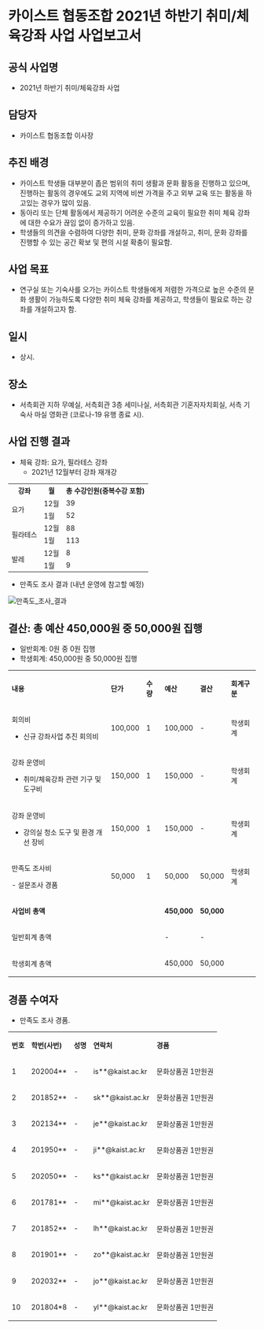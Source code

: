 카이스트 협동조합 2021년 하반기 취미/체육강좌 사업 사업보고서
===

## 공식 사업명
- 2021년 하반기 취미/체육강좌 사업

## 담당자
- 카이스트 협동조합 이사장

## 추진 배경
- 카이스트 학생들 대부분이 좁은 범위의 취미 생활과 문화 활동을 진행하고 있으며, 진행하는 활동의 경우에도 교외 지역에 비싼 가격을 주고 외부 교육 또는 활동을 하고있는 경우가 많이 있음.
- 동아리 또는 단체 활동에서 제공하기 어려운 수준의 교육이 필요한 취미 체육 강좌에 대한 수요가 끊임 없이 증가하고 있음.
- 학생들의 의견을 수렴하여 다양한 취미, 문화 강좌를 개설하고, 취미, 문화 강좌를 진행할 수 있는 공간 확보 및 편의 시설 확충이 필요함.

## 사업 목표
- 연구실 또는 기숙사를 오가는 카이스트 학생들에게 저렴한 가격으로 높은 수준의 문화 생활이 가능하도록 다양한 취미 체육 강좌를 제공하고, 학생들이 필요로 하는 강좌를 개설하고자 함.

## 일시
- 상시.

## 장소
- 서측회관 지하 무예실, 서측회관 3층 세미나실, 서측회관 기혼자자치회실, 서측 기숙사 마실 영화관 (코로나-19 유행 종료 시).

## 사업 진행 결과
- 체육 강좌: 요가, 필라테스 강좌
  - 2021년 12월부터 강좌 재개강

<table>
    <tbody>
        <tr>
            <th>강좌</th>
            <th>월</th>
            <th>총 수강인원(중복수강 포함)</th>
        </tr>
        <tr>
            <td rowspan="2" alight="center" valign="middle">요가</td>
            <td alight="center">12월</td>
            <td alight="center">39</td>
        </tr>
        <tr>
            <td valight="center">1월</td>
            <td alight="center">52</td>
        </tr>
        <tr>
            <td rowspan="2" alight="center" valign="middle">필라테스</td>
            <td alight="center">12월</td>
            <td alight="center">88</td>
        </tr>
        <tr>
            <td alight="center">1월</td>
            <td alight="center">113</td>
        </tr>
        <tr>
            <td rowspan="2" alight="center" valign="middle">발레</td>
            <td alight="center">12월</td>
            <td alight="center">8</td>
        </tr>
        <tr>
            <td alight="center">1월</td>
            <td alight="center">9</td>
        </tr>
    </tbody>
</table>

- 만족도 조사 결과 (내년 운영에 참고할 예정)

![만족도_조사_결과](../../resources/카이스트_협동조합_사업보고서_1.png)

## 결산: 총 예산 450,000원 중 50,000원 집행 
   - 일반회계:  0원 중 0원 집행 
   - 학생회계:  450,000원 중 50,000원 집행

<table cellpadding="0" cellspacing="0" class="t1">
    <tbody>
        <tr>
            <td class="td1" valign="middle">
                <p class="p1"><strong>내용</strong></p>
            </td>
            <td class="td2" valign="middle">
                <p class="p1"><strong>단가</strong></p>
            </td>
            <td class="td2" valign="middle">
                <p class="p1"><strong>수량</strong></p>
            </td>
            <td class="td2" valign="middle">
                <p class="p1"><strong>예산</strong></p>
            </td>
            <td class="td2" valign="middle">
                <p class="p1"><strong>결산</strong></p>
            </td>
            <td class="td3" valign="middle">
                <p class="p1"><strong>회계구분</strong></p>
            </td>
        </tr>
        <tr>
            <td class="td4" valign="middle">
                <p class="p2">회의비</p>
                <ul class="ul1">
                    <li class="li3">신규 강좌사업 추진 회의비</li>
                </ul>
            </td>
            <td class="td5" valign="middle">
                <p class="p4">100,000</p>
            </td>
            <td class="td5" valign="middle">
                <p class="p1">1</p>
            </td>
            <td class="td5" valign="middle">
                <p class="p4">100,000</p>
            </td>
            <td class="td5" valign="middle">
                <p class="p4">-</p>
            </td>
            <td class="td6" valign="middle">
                <p class="p1">학생회계</p>
            </td>
        </tr>
        <tr>
            <td class="td7" valign="middle">
                <p class="p2">강좌 운영비</p>
                <ul class="ul1">
                    <li class="li3">취미/체육강좌 관련 기구 및 도구비</li>
                </ul>
            </td>
            <td class="td8" valign="middle">
                <p class="p4">150,000</p>
            </td>
            <td class="td8" valign="middle">
                <p class="p1">1</p>
            </td>
            <td class="td8" valign="middle">
                <p class="p4">150,000</p>
            </td>
            <td class="td8" valign="middle">
                <p class="p4">-</p>
            </td>
            <td class="td9" valign="middle">
                <p class="p1">학생회계</p>
            </td>
        </tr>
        <tr>
            <td class="td7" valign="middle">
                <p class="p2">강좌 운영비</p>
                <ul class="ul1">
                    <li class="li3">강의실 청소 도구 및 환경 개선 장비</li>
                </ul>
            </td>
            <td class="td8" valign="middle">
                <p class="p4">150,000</p>
            </td>
            <td class="td8" valign="middle">
                <p class="p1">1</p>
            </td>
            <td class="td8" valign="middle">
                <p class="p4">150,000</p>
            </td>
            <td class="td8" valign="middle">
                <p class="p4">-</p>
            </td>
            <td class="td9" valign="middle">
                <p class="p1">학생회계</p>
            </td>
        </tr>
        <tr>
            <td class="td7" valign="middle">
                <p class="p2">만족도 조사비</p>
                <p class="p2">- 설문조사 경품</p>
            </td>
            <td class="td8" valign="middle">
                <p class="p4">50,000</p>
            </td>
            <td class="td8" valign="middle">
                <p class="p1">1</p>
            </td>
            <td class="td8" valign="middle">
                <p class="p4">50,000</p>
            </td>
            <td class="td8" valign="middle">
                <p class="p4">50,000</p>
            </td>
            <td class="td9" valign="middle">
                <p class="p1">학생회계</p>
            </td>
        </tr>
        <tr>
            <td class="td10" valign="middle">
                <p class="p2"><strong>사업비 총액</strong></p>
            </td>
            <td class="td11" valign="middle">
                <p class="p5"><br></p>
            </td>
            <td class="td11" valign="middle">
                <p class="p5"><br></p>
            </td>
            <td class="td11" valign="middle">
                <p class="p4"><strong>450,000</strong></p>
            </td>
            <td class="td11" valign="middle">
                <p class="p4"><strong>50,000</strong></p>
            </td>
            <td class="td12" valign="middle">
                <p class="p6"><br></p>
            </td>
        </tr>
        <tr>
            <td class="td13" valign="middle">
                <p class="p2">일반회계 총액</p>
            </td>
            <td class="td14" valign="middle">
                <p class="p6"><br></p>
            </td>
            <td class="td14" valign="middle">
                <p class="p6"><br></p>
            </td>
            <td class="td14" valign="middle">
                <p class="p4">-</p>
            </td>
            <td class="td14" valign="middle">
                <p class="p4">-</p>
            </td>
            <td class="td15" valign="middle">
                <p class="p6"><br></p>
            </td>
        </tr>
        <tr>
            <td class="td16" valign="middle">
                <p class="p2">학생회계 총액</p>
            </td>
            <td class="td17" valign="middle">
                <p class="p6"><br></p>
            </td>
            <td class="td17" valign="middle">
                <p class="p6"><br></p>
            </td>
            <td class="td17" valign="middle">
                <p class="p4">450,000</p>
            </td>
            <td class="td17" valign="middle">
                <p class="p4">50,000</p>
            </td>
            <td class="td18" valign="middle">
                <p class="p6"><br></p>
            </td>
        </tr>
    </tbody>
</table>


## 경품 수여자
- 만족도 조사 경품.

<table cellpadding="0" cellspacing="0" class="t1">
    <tbody>
        <tr>
            <td class="td1" valign="middle">
                <p class="p1"><strong>번호</strong></p>
            </td>
            <td class="td1" valign="middle">
                <p class="p1"><strong>학번(사번)</strong></p>
            </td>
            <td class="td1" valign="middle">
                <p class="p1"><strong>성명</strong></p>
            </td>
            <td class="td1" valign="middle">
                <p class="p1"><strong>연락처</strong></p>
            </td>
            <td class="td1" valign="middle">
                <p class="p1"><strong>경품</strong></p>
            </td>
        </tr>
        <tr>
            <td class="td1" valign="middle">
                <p class="p1">1</p>
            </td>
            <td class="td1" valign="middle">
                <p class="p1">202004**</p>
            </td>
            <td class="td1" valign="middle">
                <p class="p1">-</p>
            </td>
            <td class="td1" valign="middle">
                <p class="p1">is**@kaist.ac.kr</p>
            </td>
            <td class="td1" valign="middle">
                <p class="p1">문화상품권 1만원권</p>
            </td>
        </tr>
        <tr>
            <td class="td1" valign="middle">
                <p class="p1">2</p>
            </td>
            <td class="td1" valign="middle">
                <p class="p1">201852**</p>
            </td>
            <td class="td1" valign="middle">
                <p class="p1">-</p>
            </td>
            <td class="td1" valign="middle">
                <p class="p1">sk**@kaist.ac.kr</p>
            </td>
            <td class="td1" valign="middle">
                <p class="p1">문화상품권 1만원권</p>
            </td>
        </tr>
        <tr>
            <td class="td1" valign="middle">
                <p class="p1">3</p>
            </td>
            <td class="td1" valign="middle">
                <p class="p1">202134**</p>
            </td>
            <td class="td1" valign="middle">
                <p class="p1">-</p>
            </td>
            <td class="td1" valign="middle">
                <p class="p1">je**@kaist.ac.kr</p>
            </td>
            <td class="td1" valign="middle">
                <p class="p1">문화상품권 1만원권</p>
            </td>
        </tr>
        <tr>
            <td class="td1" valign="middle">
                <p class="p1">4</p>
            </td>
            <td class="td1" valign="middle">
                <p class="p1">201950**</p>
            </td>
            <td class="td1" valign="middle">
                <p class="p1">-</p>
            </td>
            <td class="td1" valign="middle">
                <p class="p1">ji**@kaist.ac.kr</p>
            </td>
            <td class="td1" valign="middle">
                <p class="p1">문화상품권 1만원권</p>
            </td>
        </tr>
        <tr>
            <td class="td1" valign="middle">
                <p class="p1">5</p>
            </td>
            <td class="td1" valign="middle">
                <p class="p1">202050**</p>
            </td>
            <td class="td1" valign="middle">
                <p class="p1">-</p>
            </td>
            <td class="td1" valign="middle">
                <p class="p1">ks**@kaist.ac.kr</p>
            </td>
            <td class="td1" valign="middle">
                <p class="p1">문화상품권 1만원권</p>
            </td>
        </tr>
        <tr>
            <td class="td1" valign="middle">
                <p class="p1">6</p>
            </td>
            <td class="td1" valign="middle">
                <p class="p1">201781**</p>
            </td>
            <td class="td1" valign="middle">
                <p class="p1">-</p>
            </td>
            <td class="td1" valign="middle">
                <p class="p1">mi**@kaist.ac.kr</p>
            </td>
            <td class="td1" valign="middle">
                <p class="p1">문화상품권 1만원권</p>
            </td>
        </tr>
        <tr>
            <td class="td1" valign="middle">
                <p class="p1">7</p>
            </td>
            <td class="td1" valign="middle">
                <p class="p1">201852**</p>
            </td>
            <td class="td1" valign="middle">
                <p class="p1">-</p>
            </td>
            <td class="td1" valign="middle">
                <p class="p1">lh**@kaist.ac.kr</p>
            </td>
            <td class="td1" valign="middle">
                <p class="p1">문화상품권 1만원권</p>
            </td>
        </tr>
        <tr>
            <td class="td1" valign="middle">
                <p class="p1">8</p>
            </td>
            <td class="td1" valign="middle">
                <p class="p1">201901**</p>
            </td>
            <td class="td1" valign="middle">
                <p class="p1">-</p>
            </td>
            <td class="td1" valign="middle">
                <p class="p1">zo**@kaist.ac.kr</p>
            </td>
            <td class="td1" valign="middle">
                <p class="p1">문화상품권 1만원권</p>
            </td>
        </tr>
        <tr>
            <td class="td1" valign="middle">
                <p class="p1">9</p>
            </td>
            <td class="td1" valign="middle">
                <p class="p1">202032**</p>
            </td>
            <td class="td1" valign="middle">
                <p class="p1">-</p>
            </td>
            <td class="td1" valign="middle">
                <p class="p1">jo**@kaist.ac.kr</p>
            </td>
            <td class="td1" valign="middle">
                <p class="p1">문화상품권 1만원권</p>
            </td>
        </tr>
        <tr>
            <td class="td1" valign="middle">
                <p class="p1">10</p>
            </td>
            <td class="td1" valign="middle">
                <p class="p1">201804*8</p>
            </td>
            <td class="td1" valign="middle">
                <p class="p1">-</p>
            </td>
            <td class="td1" valign="middle">
                <p class="p1">yl**@kaist.ac.kr</p>
            </td>
            <td class="td1" valign="middle">
                <p class="p1">문화상품권 1만원권</p>
            </td>
        </tr>
    </tbody>
</table>
